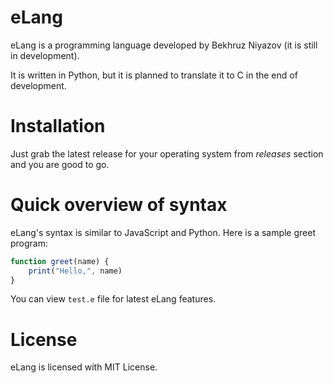 # eLang
eLang is a programming language developed by Bekhruz Niyazov (it is still in development).

It is written in Python, but it is planned to translate it to C in the end of development.

# Installation
Just grab the latest release for your operating system from _releases_ section and you are good to go.

# Quick overview of syntax
eLang's syntax is similar to JavaScript and Python. Here is a sample greet program:
```javascript
function greet(name) {
	print("Hello,", name)
}
```
You can view `test.e` file for latest eLang features.

# License
eLang is licensed with MIT License.
